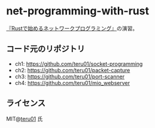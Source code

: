 # net-programming-with-rust

[『Rustで始めるネットワークプログラミング』](https://cha-shu00.hatenablog.com/entry/2019/06/12/231526)の演習。  

## コード元のリポジトリ

- ch1: https://github.com/teru01/socket-programming
- ch2: https://github.com/teru01/packet-capture
- ch3: https://github.com/teru01/port-scanner
- ch4: https://github.com/teru01/mio_webserver

## ライセンス

MIT@[teru01](https://github.com/teru01) 氏
